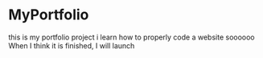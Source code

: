 # MyPortfolio
 
this is my portfolio project i learn how to properly code a website soooooo
<br>When I think it is finished, I will launch</br>
